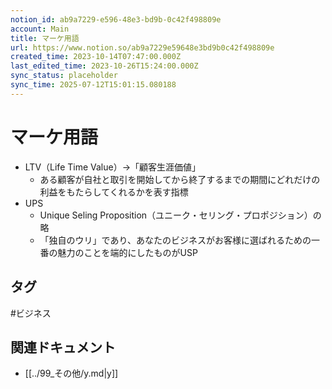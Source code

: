 ```yaml
---
notion_id: ab9a7229-e596-48e3-bd9b-0c42f498809e
account: Main
title: マーケ用語
url: https://www.notion.so/ab9a7229e59648e3bd9b0c42f498809e
created_time: 2023-10-14T07:47:00.000Z
last_edited_time: 2023-10-26T15:24:00.000Z
sync_status: placeholder
sync_time: 2025-07-12T15:01:15.080188
---
```

# マーケ用語

- LTV（Life Time Value）→「顧客生涯価値」
  - ある顧客が自社と取引を開始してから終了するまでの期間にどれだけの利益をもたらしてくれるかを表す指標
- UPS
  - Unique Seling Proposition（ユニーク・セリング・プロポジション）の略
  - 「独自のウリ」であり、あなたのビジネスがお客様に選ばれるための一番の魅力のことを端的にしたものがUSP

## タグ

#ビジネス 

## 関連ドキュメント

- [[../99_その他/y.md|y]]
